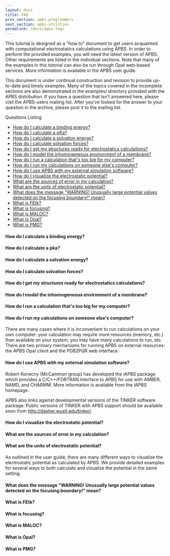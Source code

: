 ```yaml
---
layout: docs
title: FAQ
prev_section: apbs-programmers
next_section: apbs-utilities
permalink: /docs/apbs-faq/
---
```


This tutorial is designed as a "how to" document to get users acquainted with computational electrostatics calculations using APBS. In order to perform the provided examples, you will need the latest version of APBS. Other requirements are listed in the individual sections.
Note that many of the examples in this tutorial can also be run through Opal web-based services. More information is available in the APBS user guide.

This document is under continual construction and revision to provide up-to-date and timely examples. Many of the topics covered in the incomplete sections are also demonstrated in the examples/ directory provided with the APBS distribution.  If you have a question that isn't answered here, please visit the APBS-users mailing list. After you've looked for the answer to your question in the archive, please post it to the mailing list.

Questions Listing
- [How do I calculate a binding energy?]({{site.url}}/docs/apbs-faq#binding-energy)
- [How do I calculate a pKa?]({{site.url}}docs/apbs-faq#calculate-pka}})
- [How do I calculate a solvation energy?]({{site.url}}/docs/apbs-faq#calculate-energy)
- [How do I calculate solvation forces?]({{site.url}}/docs/apbs-faq#calculate-forces)
- [How do I get my structures ready for electrostatics calculations?]({{site.url}}/docs/apbs-faq#structures)
- [How do I model the inhomogeneous environment of a membrane?]({{site.url}}/docs/apbs-faq#membrane)
- [How do I run a calculation that's too big for my computer?]({{site.url}}/docs/apbs-faq#mycomputer-calculation)
- [How do I run my calculations on someone else's computer?]({{site.url}}/docs/apbs-faq#othercomputer-calculation)
- [How do I use APBS with my external simulation software?]({{site.url}}/docs/apbs-faq#simulation-software)
- [How do I visualize the electrostatic potential?]({{site.url}}/docs/apbs-faq#elecrostatic-potential)
- [What are the sources of error in my calculation?]({{site.url}}/docs/apbs-faq#calculation-error)
- [What are the units of electrostatic potential?]({{site.url}}/docs/apbs-faq#units-potential)
- [What does the message "WARNING! Unusually large potential values detected on the focusing boundary!" mean?]({{site.url}}/docs/apbs-faq#warning-message)
- [What is FEtk?]({{site.url}}/docs/apbs-faq#fetk)
- [What is focusing?]({{site.url}}/docs/apbs-faq#focusing)
- [What is MALOC?]({{site.url}}/docs/apbs-faq#maloc)
- [What is Opal?]({{site.url}}/docs/apbs-faq#opal)
- [What is PMG?]({{site.url}}/docs/apbs-faq#pmg)

<h4 id="binding-energy">How do I calculate a binding energy?</h4>
<h4 id="calculate-pka">How do I calculate a pka?</h4>
<h4 id="calculate-energy">How do I calculate a solvation energy?</h4>
<h4 id="calculate-forces">How do I calculate solvation forces?</h4>
<h4 id="structures">How do I get my structures ready for electrostatics calculations?</h4>
<h4 id="membrane">How do I model the inhomogeneous environment of a membrane?</h4>
<h4 id="mycomputer-calculation">How do I run a calculation that's too big for my computer?</h4>
<h4 id="othercomputer-calculation">How do I run my calculations on someone else's computer?</h4>
There are many cases where it is inconvenient to run calculations on your own computer: your calculation may require more resources (memory, etc.) than available on your system, you may have many calculations to run, etc. There are two primary mechanisms for running APBS on external resources: the APBS Opal client and the PDB2PQR web interface.
<h4 id="simulation-software">How do I use APBS with my external simulation software?</h4>
Robert Konecny (McCammon group) has developed the iAPBS package which provides a C/C++/FORTRAN interface to APBS for use with AMBER, NAMD, and CHARMM. More information is available from the iAPBS homepage.

APBS also links against developmental versions of the TINKER software package. Public versions of TINKER with APBS support should be available soon from http://dasher.wustl.edu/tinker/.
<h4 id="electrostatic-potential">How do I visualize the electrostatic potential?</h4>
<h4 id="calculation-error">What are the sources of error in my calculation?</h4>
<h4 id="units-potential">What are the units of electrostatic potential?</h4>
As outlined in the user guide, there are many different ways to visualize the electrostatic potential as calculated by APBS.  We provide detailed examples for several ways to both calculate and visualize the potential in the same setting.
<h4 id="warning-message">What does the message "WARNING! Unusually large potential values detected on the focusing boundary!" mean?</h4>
<h4 id="fetk">What is FEtk?</h4>
<h4 id="focusing">What is focusing?</h4>
<h4 id="maloc">What is MALOC?</h4>
<h4 id="opal">What is Opal?</h4>
<h4 id="pmg">What is PMG?</h4>